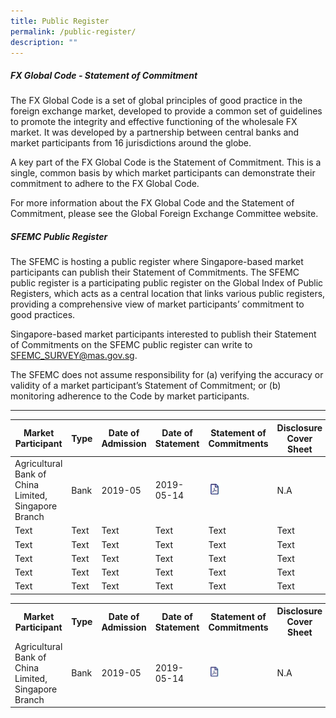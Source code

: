 ```yaml
---
title: Public Register
permalink: /public-register/
description: ""
---
```

##### FX Global Code - Statement of Commitment
The FX Global Code is a set of global principles of good practice in the foreign exchange market, developed to provide a common set of guidelines to promote the integrity and effective functioning of the wholesale FX market. It was developed by a partnership between central banks and market participants from 16 jurisdictions around the globe.

A key part of the FX Global Code is the Statement of Commitment. This is a single, common basis by which market participants can demonstrate their commitment to adhere to the FX Global Code.

For more information about the FX Global Code and the Statement of Commitment, please see the Global Foreign Exchange Committee website.

 

##### SFEMC Public Register
The SFEMC is hosting a public register where Singapore-based market participants can publish their Statement of Commitments. The SFEMC public register is a participating public register on the Global Index of Public Registers, which acts as a central location that links various public registers, providing a comprehensive view of market participants’ commitment to good practices.

Singapore-based market participants interested to publish their Statement of Commitments on the SFEMC public register can write to SFEMC_SURVEY@mas.gov.sg.

The SFEMC does not assume responsibility for (a) verifying the accuracy or validity of a market participant’s Statement of Commitment; or (b) monitoring adherence to the Code by market participants.

***



| Market Participant | Type | Date of Admission | Date of Statement     | Statement of Commitments     | Disclosure Cover Sheet     |
| -------- | -------- | -------- |  -------- | -------- | -------- |
| Agricultural Bank of China Limited, Singapore Branch     | Bank     | 2019-05     | 2019-05-14     | [![pdf](/images/icon-pdf.jpg)](/files/Statement/aboc.pdf)     | N.A     |
| Text     | Text     | Text     | Text     | Text     | Text     |
| Text     | Text     | Text     | Text     | Text     | Text     |
| Text     | Text     | Text     | Text     | Text     | Text     |
| Text     | Text     | Text     | Text     | Text     | Text     |
| Text     | Text     | Text     | Text     | Text     | Text     |


<table> 
	<tr>
		<th>Market Participant</th>
		<th>Type</th>
		<th>Date of Admission</th>
		<th>Date of Statement</th>
		<th>Statement of Commitments</th>
		<th>Disclosure Cover Sheet</th> 
	</tr>
	<tr>
		<td>Agricultural Bank of China Limited, Singapore Branch</td>
		<td>Bank</td>
		<td>2019-05</td>
		<td>2019-05-14</td>
		<td><a href="/files/Statement/aboc.pdf"><img src = "/images/icon-pdf.jpg" style="width:20px;"></td>
		<td>N.A </td> 
	</tr>
		
		
		